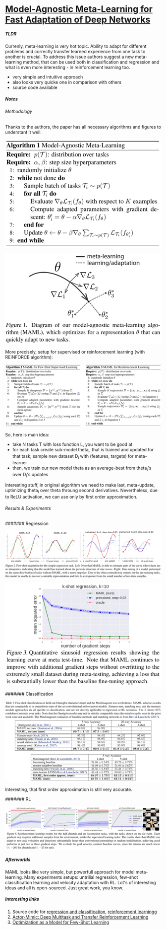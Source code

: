 # [Model-Agnostic Meta-Learning for Fast Adaptation of Deep Networks](https://arxiv.org/abs/1703.03400)

##### TLDR

Currenly, meta-learning is very hot topic. Ability to adapt for different problems and correctly transfer learned experience from one task to another is crucial. To address this issue authors suggest a new meta-learning method, that can be used both in classification and regression and what is even more interesting - in reinforcement learning too.

- very simple and intuitive approach
- also looks very quicke one in comparison with others
- source code available

##### Notes

###### Methodology

Thanks to the authors, the paper has all necessary algorithms and figures to understant it well:

![alt text](./1703_maml/a1.png)

![alt text](./1703_maml/f1.png)

More precisely, setup for supervised or reinforcement learning (with REINFORCE algorithm):

![alt text](./1703_maml/a2.png)

So, here is main idea:

- take N tasks T with loss function L, you want to be good at
- for each task create sub-model theta<sub>i</sub>, that is trained and updated for that task; sample new dataset D<sub>i</sub> with (features, targets) for meta-learner
- then, we train our new model theta as an average-best from theta<sub>i</sub>'s over D<sub>i</sub>'s updates

Interesting stuff, in original algorithm we need to make last, meta-update, uptimizing theta<sub>i</sub> over theta throung second derivatives. Nevertheless, due to ReLU activation, we can use only by first order approximation.

###### Results & Experiments

####### Regression

![alt text](./1703_maml/f2.png)

![alt text](./1703_maml/f3.png)

####### Classification

![alt text](./1703_maml/t1.png)

Interesting, that first order approximation is still very accurate.

####### RL

![alt text](./1703_maml/f5.png)

##### Afterworlds

MAML looks like very simple, but powerfull approach for model meta-learning.​ Many experiments setups: untrilial regression, few-shot classification learning and velocity adaptation with RL. Lot's of interesting ideas and all is open-sourced. Just great work, you know.

##### Interesting links

1. Source code for [regression and classification](https://github.com/cbfinn/maml), [reinforcement learningg](https://github.com/cbfinn/maml_rl)
2. [Actor-Mimic: Deep Multitask and Transfer Reinforcement Learning](https://arxiv.org/abs/1511.06342)
3. [Optimization as a Model for Few-Shot Learning](https://openreview.net/forum?id=rJY0-Kcll)